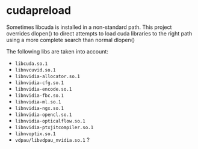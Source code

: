 # cudapreload

Sometimes libcuda is installed in a non-standard path. This project overrides dlopen() to direct attempts to load cuda libraries to the right path using a more complete search than normal dlopen()

The following libs are taken into account:

* `libcuda.so.1`
* `libnvcuvid.so.1`
* `libnvidia-allocator.so.1`
* `libnvidia-cfg.so.1`
* `libnvidia-encode.so.1`
* `libnvidia-fbc.so.1`
* `libnvidia-ml.so.1`
* `libnvidia-ngx.so.1`
* `libnvidia-opencl.so.1`
* `libnvidia-opticalflow.so.1`
* `libnvidia-ptxjitcompiler.so.1`
* `libnvoptix.so.1`
* `vdpau/libvdpau_nvidia.so.1` ?
